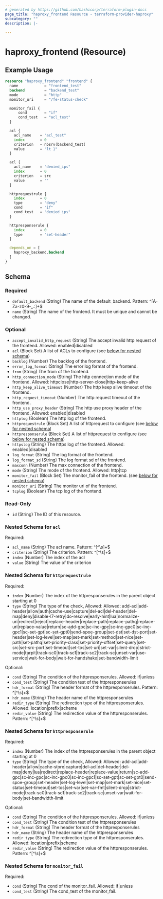 ```yaml
---
# generated by https://github.com/hashicorp/terraform-plugin-docs
page_title: "haproxy_frontend Resource - terraform-provider-haproxy"
subcategory: ""
description: |-
  
---
```


# haproxy_frontend (Resource)



## Example Usage

```terraform
resource "haproxy_frontend" "frontend" {
  name            = "frontend_test"
  backend         = "backend_test"
  mode            = "http"
  monitor_uri     = "/fe-status-check"

  monitor_fail {
      cond        = "if"
      cond_test   = "acl_test"
  }

  acl {
    acl_name    = "acl_test"
    index       = 0
    criterion   = nbsrv(backend_test)
    value       = "lt 1"
  }

  acl {
    acl_name    = "denied_ips"
    index       = 0
    criterion   = src
    value       = ""
  }

  httprequestrule {
    index       = 0
    type        = "deny"
    cond        = "if"
    cond_test   = "denied_ips"
  }

  httpresponserule {
    index       = 0
    type        = "set-header"
  }

  depends_on = [
    haproxy_backend.backend
  ]
}
```

<!-- schema generated by tfplugindocs -->
## Schema

### Required

- `default_backend` (String) The name of the default_backend. Pattern: ^[A-Za-z0-9-_.:]+$
- `name` (String) The name of the frontend. It must be unique and cannot be changed.

### Optional

- `accept_invalid_http_request` (String) The accept invalid http request of the frontend. Allowed: enabled|disabled
- `acl` (Block Set) A list of ACLs to configure (see [below for nested schema](#nestedblock--acl))
- `backlog` (Number) The backlog of the frontend.
- `error_log_format` (String) The error log format of the frontend.
- `from` (String) The from of the frontend.
- `http_connection_mode` (String) The http connection mode of the frontend. Allowed: httpclose|http-server-close|http-keep-alive
- `http_keep_alive_timeout` (Number) The http keep alive timeout of the frontend.
- `http_request_timeout` (Number) The http request timeout of the frontend.
- `http_use_proxy_header` (String) The http use proxy header of the frontend. Allowed: enabled|disabled
- `httplog` (Boolean) The http log of the frontend.
- `httprequestrule` (Block Set) A list of httprequest to configure (see [below for nested schema](#nestedblock--httprequestrule))
- `httpresponserule` (Block Set) A list of httprequest to configure (see [below for nested schema](#nestedblock--httpresponserule))
- `httpslog` (String) The https log of the frontend. Allowed: enabled|disabled
- `log_format` (String) The log format of the frontend.
- `log_format_sd` (String) The log format sd of the frontend.
- `maxconn` (Number) The max connection of the frontend.
- `mode` (String) The mode of the frontend. Allowed: http|tcp
- `monitor_fail` (Block Set) The monitor_fail of the frontend. (see [below for nested schema](#nestedblock--monitor_fail))
- `monitor_uri` (String) The monitor uri of the frontend.
- `tcplog` (Boolean) The tcp log of the frontend.

### Read-Only

- `id` (String) The ID of this resource.

<a id="nestedblock--acl"></a>
### Nested Schema for `acl`

Required:

- `acl_name` (String) The acl name. Pattern: ^[^\s]+$
- `criterion` (String) The criterion. Pattern: ^[^\s]+$
- `index` (Number) The index of the acl
- `value` (String) The value of the criterion


<a id="nestedblock--httprequestrule"></a>
### Nested Schema for `httprequestrule`

Required:

- `index` (Number) The index of the httpresponserules in the parent object starting at 0
- `type` (String) The type of the check, Allowed: Allowed: add-acl|add-header|allow|auth|cache-use|capture|del-acl|del-header|del-map|deny|disable-l7-retry|do-resolve|early-hint|lua|normalize-uri|redirect|reject|replace-header|replace-path|replace-pathq|replace-uri|replace-value|return|sc-add-gpc|sc-inc-gpc|sc-inc-gpc0|sc-inc-gpc1|sc-set-gpt|sc-set-gpt0|send-spoe-group|set-dst|set-dst-port|set-header|set-log-level|set-map|set-mark|set-method|set-nice|set-path|set-pathq|set-priority-class|set-priority-offset|set-query|set-src|set-src-port|set-timeout|set-tos|set-uri|set-var|silent-drop|strict-mode|tarpit|track-sc0|track-sc1|track-sc2|track-sc|unset-var|use-service|wait-for-body|wait-for-handshake|set-bandwidth-limit

Optional:

- `cond` (String) The condition of the httpresponserules. Allowed: if|unless
- `cond_test` (String) The condition test of the httpresponserules
- `hdr_format` (String) The header format of the httpresponserules. Pattern: ^[^\s]+$
- `hdr_name` (String) The header name of the httpresponserules
- `redir_type` (String) The redirection type of the httpresponserules. Allowed: location|prefix|scheme
- `redir_value` (String) The redirection value of the httpresponserules. Pattern: ^[^\s]+$


<a id="nestedblock--httpresponserule"></a>
### Nested Schema for `httpresponserule`

Required:

- `index` (Number) The index of the httpresponserules in the parent object starting at 0
- `type` (String) The type of the check, Allowed: Allowed: add-acl|add-header|allow|cache-store|capture|del-acl|del-header|del-map|deny|lua|redirect|replace-header|replace-value|return|sc-add-gpc|sc-inc-gpc|sc-inc-gpc0|sc-inc-gpc1|sc-set-gpt|sc-set-gpt0|send-spoe-group|set-header|set-log-level|set-map|set-mark|set-nice|set-status|set-timeout|set-tos|set-var|set-var-fmt|silent-drop|strict-mode|track-sc0|track-sc1|track-sc2|track-sc|unset-var|wait-for-body|set-bandwidth-limit

Optional:

- `cond` (String) The condition of the httpresponserules. Allowed: if|unless
- `cond_test` (String) The condition test of the httpresponserules
- `hdr_format` (String) The header format of the httpresponserules
- `hdr_name` (String) The header name of the httpresponserules
- `redir_type` (String) The redirection type of the httpresponserules. Allowed: location|prefix|scheme
- `redir_value` (String) The redirection value of the httpresponserules. Pattern: ^[^\s]+$


<a id="nestedblock--monitor_fail"></a>
### Nested Schema for `monitor_fail`

Required:

- `cond` (String) The cond of the monitor_fail. Allowed: if|unless
- `cond_test` (String) The cond_test of the monitor_fail.

